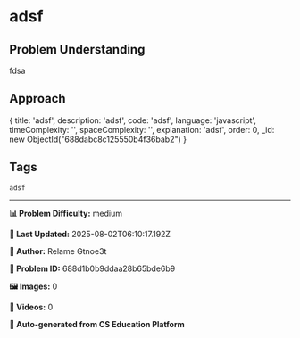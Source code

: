# adsf

## Problem Understanding

fdsa

## Approach

{
  title: 'adsf',
  description: 'adsf',
  code: 'adsf',
  language: 'javascript',
  timeComplexity: '',
  spaceComplexity: '',
  explanation: 'adsf',
  order: 0,
  _id: new ObjectId("688dabc8c125550b4f36bab2")
}

## Tags

`adsf`

---

**📊 Problem Difficulty:** medium

**📝 Last Updated:** 2025-08-02T06:10:17.192Z

**👤 Author:** Relame Gtnoe3t

**🔢 Problem ID:** 688d1b0b9ddaa28b65bde6b9

**🖼️ Images:** 0

**🎥 Videos:** 0

**🔄 Auto-generated from CS Education Platform**
